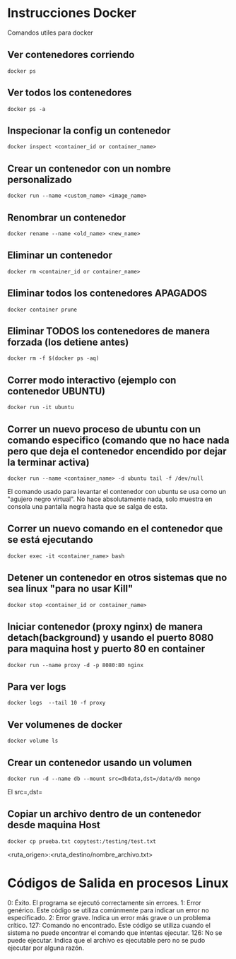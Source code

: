# Instrucciones Docker
Comandos utiles para docker


## Ver contenedores corriendo
```
docker ps
```
## Ver todos los contenedores
```
docker ps -a
```
## Inspecionar la config un contenedor
```
docker inspect <container_id or container_name>
```
## Crear un contenedor con un nombre personalizado
```
docker run --name <custom_name> <image_name>
```
## Renombrar un contenedor
```
docker rename --name <old_name> <new_name>
```
## Eliminar un contenedor
```
docker rm <container_id or container_name>
```
## Eliminar todos los contenedores APAGADOS
```
docker container prune
```
## Eliminar TODOS los contenedores de manera forzada (los detiene antes)
```
docker rm -f $(docker ps -aq)
```
## Correr modo interactivo (ejemplo con contenedor UBUNTU)
```
docker run -it ubuntu
```
## Correr un nuevo proceso de ubuntu con un comando especifico (comando que no hace nada pero que deja el contenedor encendido por dejar la terminar activa)
```
docker run --name <container_name> -d ubuntu tail -f /dev/null
```
El comando usado para levantar el contenedor con ubuntu se usa como un "agujero negro virtual". No hace absolutamente nada, solo muestra en consola una pantalla negra hasta que se salga de esta.
## Correr un nuevo comando en el contenedor que se está ejecutando
```
docker exec -it <container_name> bash
```
## Detener un contenedor en otros sistemas que no sea linux "para no usar Kill"
```
docker stop <container_id or container_name>
```
## Iniciar contenedor (proxy nginx) de manera detach(background) y usando el puerto 8080 para maquina host y puerto 80 en container
```
docker run --name proxy -d -p 8080:80 nginx
```
## Para ver logs
```
docker logs  --tail 10 -f proxy
```
## Ver volumenes de docker
```
docker volume ls
```
## Crear un contenedor usando un volumen
```
docker run -d --name db --mount src=dbdata,dst=/data/db mongo
```
El src=<nombreVolumen>,dst=<rutaDelaDBContenedor>
## Copiar un archivo dentro de un contenedor desde maquina Host
```
docker cp prueba.txt copytest:/testing/test.txt
```
<ruta_origen>:<ruta_destino/nombre_archivo.txt>



# Códigos de Salida en procesos Linux
0: Éxito. El programa se ejecutó correctamente sin errores.
1: Error genérico. Este código se utiliza comúnmente para indicar un error no especificado.
2: Error grave. Indica un error más grave o un problema crítico.
127: Comando no encontrado. Este código se utiliza cuando el sistema no puede encontrar el comando que intentas ejecutar.
126: No se puede ejecutar. Indica que el archivo es ejecutable pero no se pudo ejecutar por alguna razón.